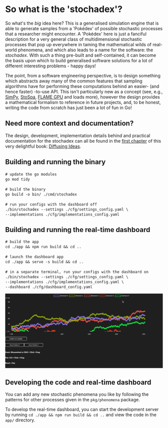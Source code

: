 # So what is the 'stochadex'?

So what's the _big_ idea here? This is a generalised simulation engine that is able to generate samples from a 'Pokédex' of possible stochastic processes that a researcher might encounter. A 'Pokédex' here is just a fanciful description for a very general class of multidimensional stochastic processes that pop up everywhere in taming the mathematical wilds of real-world phenomena, and which also leads to a name for the software: the _stochadex_. With such a thing pre-built and self-contained, it can become the basis upon which to build generalised software solutions for a lot of different interesting problems - happy days!

The point, from a software engineering perspective, is to design something which abstracts away many of the common features that sampling algorithms have for performing these computations behind an easier- (and hence faster) -to-use API. This isn't particularly new as a concept (see, e.g., [SimPy](https://gitlab.com/team-simpy/simpy/), [StoSpa](https://github.com/BartoszBartmanski/StoSpa), [FLAME GPU](https://github.com/FLAMEGPU/FLAMEGPU2/) and loads more), however the design provides a mathematical formalism to reference in future projects, and, to be honest, writing the code from scratch has just been a lot of fun in Go!

## Need more context and documentation?

The design, development, implementation details behind and practical documentation for the stochadex can all be found in the [first chapter](https://umbralcalc.github.io/diffusing-ideas/building_a_generalised_simulator/chapter.pdf) of this very delightful book: [Diffusing Ideas](https://umbralcalc.github.io/diffusing-ideas).

## Building and running the binary

```shell
# update the go modules
go mod tidy

# build the binary
go build -o bin/ ./cmd/stochadex

# run your configs with the dashboard off
./bin/stochadex --settings ./cfg/settings_config.yaml \
--implementations ./cfg/implementations_config.yaml
```

## Building and running the real-time dashboard

```shell
# build the app
cd ./app && npm run build && cd ..

# launch the dashboard app
cd ./app && serve -s build && cd ..

# in a separate terminal, run your configs with the dashboard on
./bin/stochadex --settings ./cfg/settings_config.yaml \
--implementations ./cfg/implementations_config.yaml \
--dashboard ./cfg/dashboard_config.yaml
```

![Using Dashboard](app/public/using-dashboard.gif)

## Developing the code and real-time dashboard

You can add any new stochastic phenomena you like by following the patterns for other processes given in the `pkg/phenomena` package.

To develop the real-time dashboard, you can start the development server by running `cd ./app && npm run build && cd ..` and view the code in the `app/` directory.
